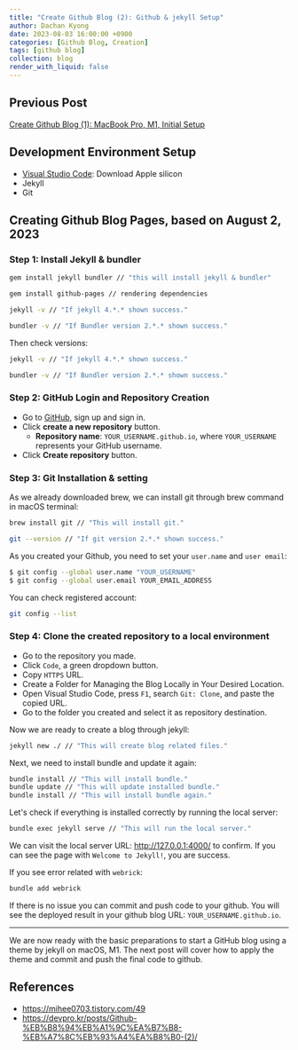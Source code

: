 ```yaml
---
title: "Create Github Blog (2): Github & jekyll Setup"
author: Dachan Kyong
date: 2023-08-03 16:00:00 +0900
categories: [Github Blog, Creation]
tags: [github blog]
collection: blog
render_with_liquid: false
---
```


## **Previous Post**
[Create Github Blog (1): MacBook Pro, M1, Initial Setup](http://127.0.0.1:4000/posts/creating-blog-1/)

## **Development Environment Setup**
- [Visual Studio Code](https://code.visualstudio.com/download): Download Apple silicon
- Jekyll
- Git


## **Creating Github Blog Pages**, based on August 2, 2023

### **Step 1**: Install Jekyll & bundler

```bash
gem install jekyll bundler // "this will install jekyll & bundler"

gem install github-pages // rendering dependencies

jekyll -v // "If jekyll 4.*.* shown success."

bundler -v // "If Bundler version 2.*.* shown success."
```

Then check versions:
```bash
jekyll -v // "If jekyll 4.*.* shown success."

bundler -v // "If Bundler version 2.*.* shown success."
```

### **Step 2**: GitHub Login and Repository Creation
- Go to [GitHub](https://github.com/), sign up and sign in. 
- Click **create a new repository** button.
    + **Repository name**: `YOUR_USERNAME.github.io`, where `YOUR_USERNAME` represents your GitHub username.
- Click **Create repository** button.

### **Step 3**: Git Installation & setting
As we already downloaded brew, we can install git through brew command in macOS terminal:
```bash
brew install git // "This will install git."

git --version // "If git version 2.*.* shown success."
```

As you created your Github, you need to set your `user.name` and `user email`:
```bash
$ git config --global user.name "YOUR_USERNAME"
$ git config --global user.email YOUR_EMAIL_ADDRESS
```
You can check registered account:
```bash
git config --list
```


### **Step 4**: Clone the created repository to a local environment
- Go to the repository you made.
- Click `Code`, a green dropdown button.
- Copy `HTTPS` URL.
- Create a Folder for Managing the Blog Locally in Your Desired Location.
- Open Visual Studio Code, press `F1`, search `Git: Clone`, and paste the copied URL.
- Go to the folder you created and select it as repository destination.

Now we are ready to create a blog through jekyll:
```bash
jekyll new ./ // "This will create blog related files."
```
Next, we need to install bundle and update it again:
```bash
bundle install // "This will install bundle."
bundle update // "This will update installed bundle."
bundle install // "This will install bundle again."
```
Let's check if everything is installed correctly by running the local server:
```bash
bundle exec jekyll serve // "This will run the local server."
```
We can visit the local server URL: <http://127.0.0.1:4000/> to confirm. If you can see the page with `Welcome to Jekyll!`, you are success.

If you see error related with `webrick`:
```bash
bundle add webrick
```

If there is no issue you can commit and push code to your github. You will see the deployed result in your github blog URL: `YOUR_USERNAME.github.io`.


---
We are now ready with the basic preparations to start a GitHub blog using a theme by jekyll on macOS, M1. The next post will cover how to apply the theme and commit and push the final code to github.

## References
- <https://mihee0703.tistory.com/49>
- <https://devpro.kr/posts/Github-%EB%B8%94%EB%A1%9C%EA%B7%B8-%EB%A7%8C%EB%93%A4%EA%B8%B0-(2)/>